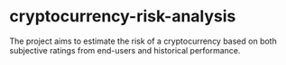 # cryptocurrency-risk-analysis

The project aims to estimate the risk of a cryptocurrency based on both subjective ratings from end-users and historical performance.

